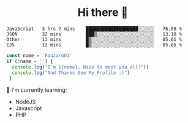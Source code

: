<h1  align='center'> Hi there 👋 </h1>

<p align='center'> </p>

<!--START_SECTION:waka-->
```text
JavaScript   3 hrs 7 mins    ███████████████████░░░░░░   76.08 % 
JSON         32 mins         ███▒░░░░░░░░░░░░░░░░░░░░░   13.10 % 
Other        13 mins         █▒░░░░░░░░░░░░░░░░░░░░░░░   05.61 % 
EJS          12 mins         █▒░░░░░░░░░░░░░░░░░░░░░░░   05.05 % 
```
<!--END_SECTION:waka-->

```javascript
const name = 'Fauzaro01'
if (!name = '') {
  console.log("I'm ${name}, Nice to meet you all!"))
  console.log("And Thanks See My Profile :)")
 }
```

:page_with_curl: I'm currently learning:
- NodeJS
- Javascript
- PHP

